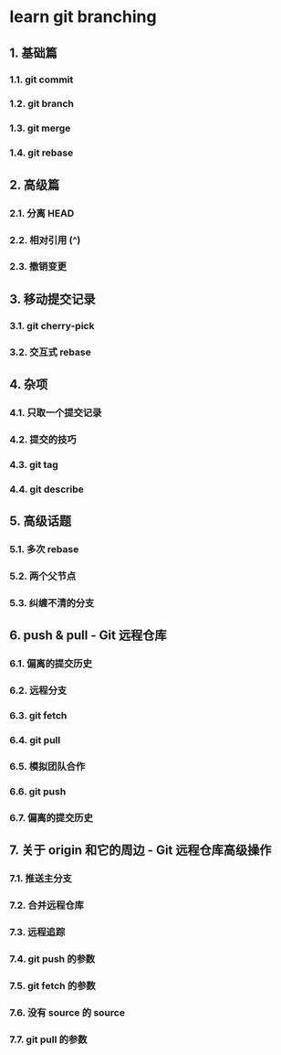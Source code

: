 # learn git branching

## 1. 基础篇

### 1.1. git commit

### 1.2. git branch

### 1.3. git merge

### 1.4. git rebase

## 2. 高级篇

### 2.1. 分离 HEAD

### 2.2. 相对引用 (^)

### 2.3. 撤销变更

## 3. 移动提交记录

### 3.1. git cherry-pick

### 3.2. 交互式 rebase

## 4. 杂项

### 4.1. 只取一个提交记录

### 4.2. 提交的技巧

### 4.3. git tag

### 4.4. git describe

## 5. 高级话题

### 5.1. 多次 rebase

### 5.2. 两个父节点

### 5.3. 纠缠不清的分支

## 6. push & pull - Git 远程仓库

### 6.1. 偏离的提交历史

### 6.2. 远程分支

### 6.3. git fetch

### 6.4. git pull

### 6.5. 模拟团队合作

### 6.6. git push

### 6.7. 偏离的提交历史

## 7. 关于 origin 和它的周边 - Git 远程仓库高级操作

### 7.1. 推送主分支

### 7.2. 合并远程仓库

### 7.3. 远程追踪

### 7.4. git push 的参数

### 7.5. git fetch 的参数

### 7.6. 没有 source 的 source

### 7.7. git pull 的参数
